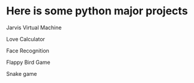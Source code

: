 # Here is some python major projects

Jarvis Virtual Machine

Love Calculator

Face Recognition

Flappy Bird Game

Snake game
